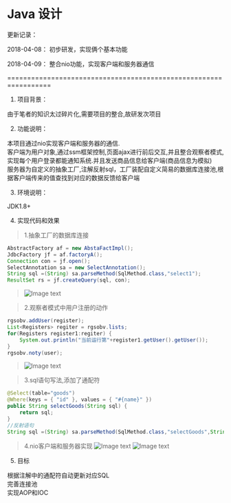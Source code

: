 # Java 设计

更新记录：

2018-04-08：
初步研发，实现俩个基本功能

2018-04-09：
整合nio功能，实现客户端和服务器通信

=================================================================

1. 项目背景：

由于笔者的知识太过碎片化,需要项目的整合,故研发次项目

2. 功能说明：

本项目通过nio实现客户端和服务器的通信.  
客户端为用户对象,通过ssm框架控制,页面ajax进行前后交互,并且整合观察者模式,实现每个用户登录都能通知系统.并且发送商品信息给客户端(商品信息为模拟)  
服务器为自定义的抽象工厂,注解反射sql，工厂装配自定义简易的数据库连接池,根据客户端传来的值查找到对应的数据反馈给客户端

3. 环境说明：

JDK1.8+

4. 实现代码和效果

>1.抽象工厂的数据库连接
```java
AbstractFactory af = new AbstaFactImpl();
JdbcFactory jf = af.factoryA();
Connection con = jf.open();
SelectAnnotation sa = new SelectAnnotation();
String sql =(String) sa.parseMethod(SqlMethod.class,"select1");
ResultSet rs = jf.createQuery(sql, con);
```

>![Image text](http://www.dongyv.com/picture/2018.4.8/cs1.png)

>2.观察者模式中用户注册的动作
```java
rgsobv.addUser(register);
List<Registers> regiter = rgsobv.lists;
for(Registers register1:regiter) {
	System.out.println("当前运行第"+register1.getUser().getUser());
}
rgsobv.noty(user);
```

>![Image text](http://www.dongyv.com/picture/2018.4.8/cs2.png)

>3.sql语句写法,添加了通配符
```java
@Select(table="goods")
@Where(keys = { "id" }, values = { "#{name}" })
public String selectGoods(String sql) {
    return sql;
}
//反射语句
String sql =(String) sa.parseMethod(SqlMethod.class,"selectGoods",String.valueOf(id);//id做了随机数处理，0-4整数
```

>4.nio客户端和服务器实现
>![Image text](http://www.dongyv.com/picture/2018.4.9/cs1.png)
>![Image text](http://www.dongyv.com/picture/2018.4.9/cs2.png)

5. 目标

根据注解中的通配符自动更新对应SQL  
完善连接池  
实现AOP和IOC